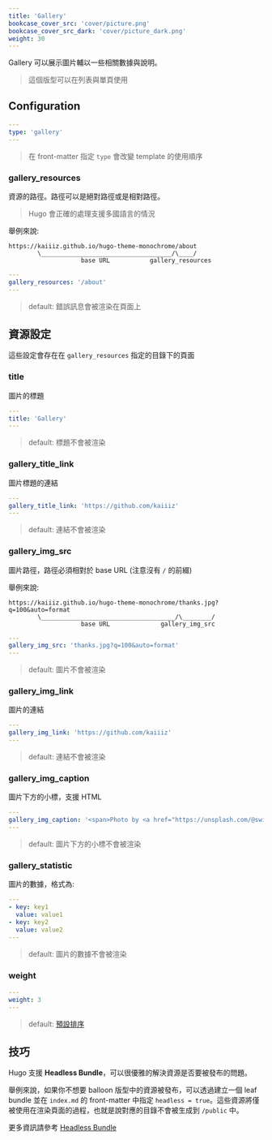 ```yaml
---
title: 'Gallery'
bookcase_cover_src: 'cover/picture.png'
bookcase_cover_src_dark: 'cover/picture_dark.png'
weight: 30
---
```


Gallery 可以展示圖片輔以一些相關數據與說明。

> 這個版型可以在列表與單頁使用

## Configuration

```yaml
---
type: 'gallery'
---
```

> 在 front-matter 指定 `type` 會改變 template 的使用順序

### gallery_resources

資源的路徑。路徑可以是絕對路徑或是相對路徑。

> Hugo 會正確的處理支援多國語言的情況

舉例來說:

```
https://kaiiiz.github.io/hugo-theme-monochrome/about
        \____________________________________/\____/
                    base URL           gallery_resources
```

```yaml
---
gallery_resources: '/about'
---
```

> default: 錯誤訊息會被渲染在頁面上


## 資源設定

這些設定會存在在 `gallery_resources` 指定的目錄下的頁面

### title

圖片的標題

```yaml
---
title: 'Gallery'
---
```

> default: 標題不會被渲染

### gallery_title_link

圖片標題的連結

```yaml
---
gallery_title_link: 'https://github.com/kaiiiz'
---
```

> default: 連結不會被渲染

### gallery_img_src

圖片路徑，路徑必須相對於 base URL (注意沒有 `/` 的前綴)

舉例來說:

```
https://kaiiiz.github.io/hugo-theme-monochrome/thanks.jpg?q=100&auto=format
        \_____________________________________/\________/
                    base URL              gallery_img_src
```

```yaml
---
gallery_img_src: 'thanks.jpg?q=100&auto=format'
---
```

> default: 圖片不會被渲染

### gallery_img_link

圖片的連結

```yaml
---
gallery_img_link: 'https://github.com/kaiiiz'
---
```

> default: 連結不會被渲染

### gallery_img_caption

圖片下方的小標，支援 HTML

```yaml
---
gallery_img_caption: '<span>Photo by <a href="https://unsplash.com/@swimstaralex?utm_source=unsplash&amp;utm_medium=referral&amp;utm_content=creditCopyText">Alexander Sinn</a> on <a href="https://unsplash.com/s/photos/thanks?utm_source=unsplash&amp;utm_medium=referral&amp;utm_content=creditCopyText">Unsplash</a></span>'
---
```

> default: 圖片下方的小標不會被渲染

### gallery_statistic

圖片的數據，格式為:

```yaml
---
- key: key1
  value: value1
- key: key2
  value: value2
---
```

> default: 圖片的數據不會被渲染

### weight

```yaml
---
weight: 3
---
```

> default: [預設排序](https://gohugo.io/templates/lists/#order-content)

## 技巧

Hugo 支援 **Headless Bundle**，可以很優雅的解決資源是否要被發布的問題。

舉例來說，如果你不想要 balloon 版型中的資源被發布，可以透過建立一個 leaf bundle 並在 `index.md` 的 front-matter 中指定 `headless = true`。這些資源將僅被使用在渲染頁面的過程，也就是說對應的目錄不會被生成到 `/public` 中。

更多資訊請參考 [Headless Bundle](https://gohugo.io/content-management/page-bundles/#headless-bundle)
